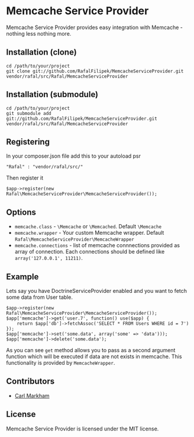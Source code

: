 Memcache Service Provider
=========================
Memcache Service Provider provides easy integration with Memcache - nothing less nothing more.


Installation (clone)
------------
    cd /path/to/your/project
    git clone git://github.com/RafalFilipek/MemcacheServiceProvider.git vendor/rafal/src/Rafal/MemcacheServiceProvider

Installation (submodule)
------------------------
    cd /path/to/your/project
    git submodule add git://github.com/RafalFilipek/MemcacheServiceProvider.git vendor/rafal/src/Rafal/MemcacheServiceProvider

Registering
-----------
In your composer.json file add this to your autoload psr
    
    "Rafal" : "vendor/rafal/src/"

Then register it

    $app->register(new Rafal\MemcacheServiceProvider\MemcacheServiceProvider());

Options
-------
* ```memcache.class``` - `\Memcache` or `\Memcached`. Default `\Memcache`
* ```memcache.wrapper``` - Your custom Memcache wrapper. Default `Rafal\MemcacheServiceProvider\MemcacheWrapper`
* ```memcache.connections``` - list of memcache connnections provided as array of connection. Each connections should be defined like `array('127.0.0.1', 11211)`.

Example
-------
Lets say you have DoctrineServiceProvider enabled and you want to fetch some data from User table.

    $app->register(new Rafal\MemcacheServiceProvider\MemcacheServiceProvider());
    $app['memcache']->get('user.7', function() use($app) { 
        return $app['db']->fetchAssoc('SELECT * FROM Users WHERE id = 7')
    });
    $app['memcache']->set('some.data', array('some' => 'data')));
    $app['memcache']->delete('some.data');

As you can see ```get``` method allows you to pass as a second argument function which will be executed if data are not exists in memcache. This functionality is provided by ```MemcacheWrapper```.

Contributors
------------

 - [Carl Markham](https://github.com/doddsey65)

License
-------
Memcache Service Provider is licensed under the MIT license.
